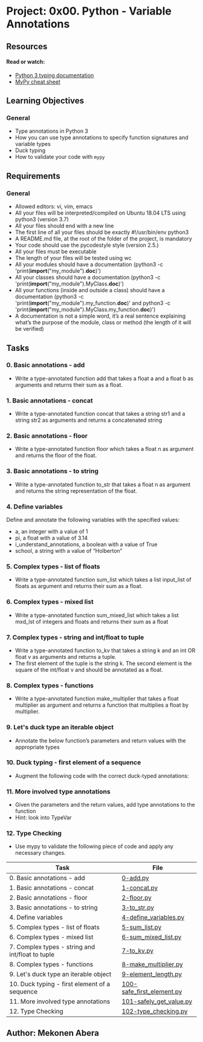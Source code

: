 # Project: 0x00. Python - Variable Annotations

## Resources

#### Read or watch:

* [Python 3 typing documentation](https://intranet.alxswe.com/rltoken/5j0OtdWh36_HVAHKJX2gaA)
* [MyPy cheat sheet](https://intranet.alxswe.com/rltoken/Eud-nrUG7x3iT6JD2Sas-g)
## Learning Objectives

### General

* Type annotations in Python 3
* How you can use type annotations to specify function signatures and variable types
* Duck typing
* How to validate your code with <code>mypy</code>

## Requirements

### General
* Allowed editors: vi, vim, emacs
* All your files will be interpreted/compiled on Ubuntu 18.04 LTS using python3 (version 3.7)
* All your files should end with a new line
* The first line of all your files should be exactly #!/usr/bin/env python3
* A README.md file, at the root of the folder of the project, is mandatory
* Your code should use the pycodestyle style (version 2.5.)
* All your files must be executable
* The length of your files will be tested using wc
* All your modules should have a documentation (python3 -c 'print(__import__("my_module").__doc__)')
* All your classes should have a documentation (python3 -c 'print(__import__("my_module").MyClass.__doc__)')
* All your functions (inside and outside a class) should have a documentation (python3 -c 'print(__import__("my_module").my_function.__doc__)' and python3 -c 'print(__import__("my_module").MyClass.my_function.__doc__)')
* A documentation is not a simple word, it’s a real sentence explaining what’s the purpose of the module, class or method (the length of it will be verified)

## Tasks
### 0. Basic annotations - add
* Write a type-annotated function add that takes a float a and a float b as arguments and returns their sum as a float.

### 1. Basic annotations - concat
* Write a type-annotated function concat that takes a string str1 and a string str2 as arguments and returns a concatenated string

### 2. Basic annotations - floor
* Write a type-annotated function floor which takes a float n as argument and returns the floor of the float.

### 3. Basic annotations - to string
* Write a type-annotated function to_str that takes a float n as argument and returns the string representation of the float.

### 4. Define variables
Define and annotate the following variables with the specified values:

* a, an integer with a value of 1
* pi, a float with a value of 3.14
* i_understand_annotations, a boolean with a value of True
* school, a string with a value of “Holberton”

### 5. Complex types - list of floats
* Write a type-annotated function sum_list which takes a list input_list of floats as argument and returns their sum as a float.

### 6. Complex types - mixed list
* Write a type-annotated function sum_mixed_list which takes a list mxd_lst of integers and floats and returns their sum as a float

### 7. Complex types - string and int/float to tuple
* Write a type-annotated function to_kv that takes a string k and an int OR float v as arguments and returns a tuple. 
* The first element of the tuple is the string k. The second element is the square of the int/float v and should be annotated as a float.

### 8. Complex types - functions
* Write a type-annotated function make_multiplier that takes a float multiplier as argument and returns a function that multiplies a float by multiplier.

### 9. Let's duck type an iterable object
* Annotate the below function’s parameters and return values with the appropriate types

### 10. Duck typing - first element of a sequence
* Augment the following code with the correct duck-typed annotations:

### 11. More involved type annotations
* Given the parameters and the return values, add type annotations to the function
* Hint: look into TypeVar

### 12. Type Checking
* Use mypy to validate the following piece of code and apply any necessary changes.

| Task | File |
| ---- | ---- |
| 0. Basic annotations - add | [0-add.py](./0-add.py) |
| 1. Basic annotations - concat | [1-concat.py](./1-concat.py) |
| 2. Basic annotations - floor | [2-floor.py](./2-floor.py) |
| 3. Basic annotations - to string | [3-to_str.py](./3-to_str.py) |
| 4. Define variables | [4-define_variables.py](./4-define_variables.py) |
| 5. Complex types - list of floats | [5-sum_list.py](./5-sum_list.py) |
| 6. Complex types - mixed list | [6-sum_mixed_list.py](./6-sum_mixed_list.py) |
| 7. Complex types - string and int/float to tuple | [7-to_kv.py](./7-to_kv.py) |
| 8. Complex types - functions | [8-make_multiplier.py](./8-make_multiplier.py) |
| 9. Let's duck type an iterable object | [9-element_length.py](./9-element_length.py) |
| 10. Duck typing - first element of a sequence | [100-safe_first_element.py](./100-safe_first_element.py) |
| 11. More involved type annotations | [101-safely_get_value.py](./101-safely_get_value.py) |
| 12. Type Checking | [102-type_checking.py](./102-type_checking.py) |

## Author: Mekonen Abera


